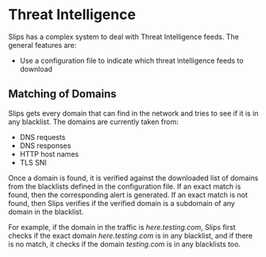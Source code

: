 # Threat Intelligence

Slips has a complex system to deal with Threat Intelligence feeds. The general features are:

- Use a configuration file to indicate which threat intelligence feeds to download


## Matching of Domains
Slips gets every domain that can find in the network and tries to see if it is in any blacklist. The domains are currently taken from:

- DNS requests
- DNS responses
- HTTP host names
- TLS SNI

Once a domain is found, it is verified against the downloaded list of domains from the blacklists defined in the configuration file. If an exact match is found, then the corresponding alert is generated. If an exact match is not found, then Slips verifies if the verified domain is a subdomain of any domain in the blacklist. 

For example, if the domain in the traffic is _here.testing.com_, Slips first checks if the exact domain _here.testing.com_ is in any blacklist, and if there is no match, it checks if the domain _testing.com_ is in any blacklists too.
